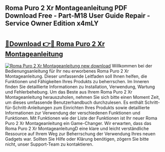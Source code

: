 ## Roma Puro 2 Xr Montageanleitung PDF Download Free - Part-M18 User Guide Repair - Service Owner Edition x4mLY

# <h2><a href="http://df7x6m.blite.top/?on=Roma+Puro+2+Xr+Montageanleitung">🔗Download 👉🔴 Roma Puro 2 Xr Montageanleitung</a></h2>

[![Roma Puro 2 Xr Montageanleitung new download](https://i.imgur.com/lujVjoI.png)](http://df7x6m.blite.top/?on=Roma+Puro+2+Xr+Montageanleitung)
Willkommen bei der Bedienungsanleitung für Ihr neu erworbenes Roma Puro 2 Xr Montageanleitung. Dieser umfassende Leitfaden soll Ihnen helfen, die Funktionen und Fähigkeiten Ihres Produkts zu beherrschen. Im Inneren finden Sie detaillierte Informationen zu Installation, Verwendung, Wartung und Fehlerbehebung. Um das Beste aus Ihrem Roma Puro 2 Xr Montageanleitung herauszuholen, nehmen Sie sich bitte einen Moment Zeit, um dieses umfassende Benutzerhandbuch durchzulesen. Es enthält Schritt-für-Schritt-Anleitungen zum Einrichten Ihres Produkts sowie detaillierte Informationen zur Verwendung der verschiedenen Funktionen und Funktionen. Mit Funktionen wie der Liste der Funktionen ist Ihr neuer Roma Puro 2 Xr Montageanleitung ein Game-Changer. Wir erwarten, dass das Roma Puro 2 Xr MontageanleitungD eine klare und leicht verständliche Ressource auf Ihrem Weg zur Beherrschung der Verwendung Ihres neuen Gadgets war. Sollten Sie Hilfe oder Klärung benötigen, zögern Sie bitte nicht, unser Support-Team zu kontaktieren.
